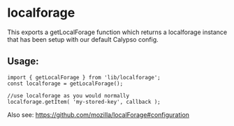 localforage
=============

This exports a getLocalForage function which returns a localforage instance that has been setup with our default Calypso 
config.

## Usage:

```
import { getLocalForage } from 'lib/localforage';
const localforage = getLocalForage();

//use localforage as you would normally
localforage.getItem( 'my-stored-key', callback );

```

Also see: https://github.com/mozilla/localForage#configuration